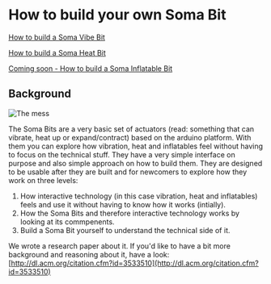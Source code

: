 # How to build your own Soma Bit

[How to build a Soma Vibe Bit](https://github.com/somaBits/somabits.github.io/wiki/How-to-Build-a-Soma-Vibe-Bit)

[How to build a Soma Heat Bit](https://github.com/somaBits/somabits.github.io/wiki/How-to-Build-a-Soma-Vibe-Bit)

[Coming soon - How to build a Soma Inflatable Bit](../../wiki/)

## Background
![The mess](https://user-images.githubusercontent.com/103489802/174261620-a5b91f10-e634-4698-b71a-255870606469.jpg)

The Soma Bits are a very basic set of actuators (read: something that can vibrate, heat up or expand/contract) based on the arduino platform. With them you can explore how vibration, heat and inflatables feel without having to focus on the technical stuff. They have a very simple interface on purpose and also simple approach on how to build them. They are designed to be usable after they are built and for newcomers to explore how they work on three levels:
1. How interactive technology (in this case vibration, heat and inflatables) feels and use it without having to know how it works (intially).
2. How the Soma Bits and therefore interactive technology works by looking at its commpenents.
3. Build a Soma Bit yourself to understand the technical side of it.

We wrote a research paper about it. If you'd like to have a bit more background and reasoning about it, have a look: [http://dl.acm.org/citation.cfm?id=3533510](http://dl.acm.org/citation.cfm?id=3533510)



<!--
**somaBits/somabits** is a ✨ _special_ ✨ repository because its `README.md` (this file) appears on your GitHub profile.

Here are some ideas to get you started:

- 🔭 I’m currently working on ...
- 🌱 I’m currently learning ...
- 👯 I’m looking to collaborate on ...
- 🤔 I’m looking for help with ...
- 💬 Ask me about ...
- 📫 How to reach me: ...
- 😄 Pronouns: ...
- ⚡ Fun fact: ...
-->
